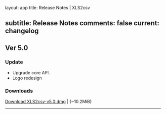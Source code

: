 layout: app
title: Release Notes | XLS2csv

subtitle: Release Notes
comments: false
current: changelog
---

## Ver 5.0

<script> GmagonUtils.$verNote('2017-07-23')</script>

### Update

- Upgrade core API.
- Logo redesign

### Downloads


[Download XLS2csv-v5.0.dmg](http://www.filefactory.com/file/3gadfe8pnhit/XLS2csv-5.0.dmg)    | (~10.2MiB)


---
